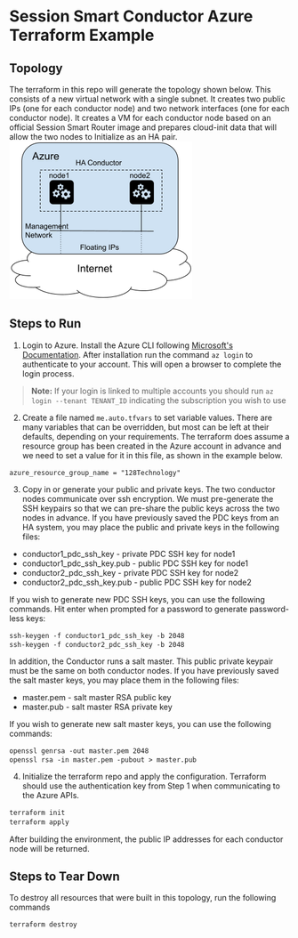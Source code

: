 # Session Smart Conductor Azure Terraform Example

## Topology
The terraform in this repo will generate the topology shown below. This consists of a new virtual network with a single subnet. It creates two public IPs (one for each conductor node) and two network interfaces (one for each conductor node). It creates a VM for each conductor node based on an official Session Smart Router image and prepares cloud-init data that will allow the two nodes to Initialize as an HA pair.
![Topology](./Azure_Conductor_Terraform_Topology.png)

## Steps to Run
1. Login to Azure. Install the Azure CLI following [Microsoft's Documentation](https://docs.microsoft.com/en-us/cli/azure/install-azure-cli). After installation run the command `az login` to authenticate to your account. This will open a browser to complete the login process.
> **Note:** If your login is linked to multiple accounts you should run `az login --tenant TENANT_ID` indicating the subscription you wish to use

2. Create a file named `me.auto.tfvars` to set variable values. There are many variables that can be overridden, but most can be left at their defaults, depending on your requirements. The terraform does assume a resource group has been created in the Azure account in advance and we need to set a value for it in this file, as shown in the example below.
```
azure_resource_group_name = "128Technology"
```

3. Copy in or generate your public and private keys. The two conductor nodes communicate over ssh encryption. We must pre-generate the SSH keypairs so that we can pre-share the public keys across the two nodes in advance. If you have previously saved the PDC keys from an HA system, you may place the public and private keys in the following files:
* conductor1_pdc_ssh_key - private PDC SSH key for node1
* conductor1_pdc_ssh_key.pub - public PDC SSH key for node1
* conductor2_pdc_ssh_key - private PDC SSH key for node2
* conductor2_pdc_ssh_key.pub - public PDC SSH key for node2

If you wish to generate new PDC SSH keys, you can use the following commands. Hit enter when prompted for a password to generate password-less keys:
```
ssh-keygen -f conductor1_pdc_ssh_key -b 2048
ssh-keygen -f conductor2_pdc_ssh_key -b 2048
```

In addition, the Conductor runs a salt master. This public private keypair must be the same on both conductor nodes. If you have previously saved the salt master keys, you may place them in the following files:
* master.pem - salt master RSA public key
* master.pub - salt master RSA private key

If you wish to generate new salt master keys, you can use the following commands:
```
openssl genrsa -out master.pem 2048
openssl rsa -in master.pem -pubout > master.pub
```

4. Initialize the terraform repo and apply the configuration. Terraform should use the authentication key from Step 1 when communicating to the Azure APIs.
```bash
terraform init
terraform apply
```
After building the environment, the public IP addresses for each conductor node will be returned.

## Steps to Tear Down
To destroy all resources that were built in this topology, run the following commands
```bash
terraform destroy
```
